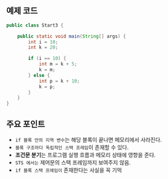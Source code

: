 ## 예제 코드

```java
public class Start3 {

    public static void main(String[] args) {
        int i = 10;
        int k = 20;

        if (i == 10) {
            int m = k + 5;
            k = m;
        } else {
            int p = k + 10;
            k = p;
        }
    }
}
```

## 주요 포인트

- `if 블록 안의 지역 변수`는 해당 블록이 끝나면 메모리에서 사라진다.
- `블록 구조마다 독립적인 스택 프레임`이 존재할 수 있다.
- **조건문 분기**는 프로그램 실행 흐름과 메모리 상태에 영향을 준다.
- `STS 에서는` 제어문의 스택 프레임까지 보여주지 않음.
- `if 블록 스택 프에임이` 존재한다는 사실을 꼭 기억

